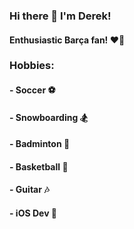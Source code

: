 ### Hi there 👋 I'm Derek!
#### Enthusiastic Barça fan! ❤️💙

### Hobbies:
#### - Soccer ⚽️
#### - Snowboarding 🏂
#### - Badminton 🏸
#### - Basketball 🏀
#### - Guitar 🎶
#### - iOS Dev 🍎

<!--
**derekwangsz/derekwangsz** is a ✨ _special_ ✨ repository because its `README.md` (this file) appears on your GitHub profile.

Here are some ideas to get you started:

- 🔭 I’m currently working on ...
- 🌱 I’m currently learning ...
- 👯 I’m looking to collaborate on ...
- 🤔 I’m looking for help with ...
- 💬 Ask me about ...
- 📫 How to reach me: ...
- 😄 Pronouns: ...
- ⚡ Fun fact: ...
-->
